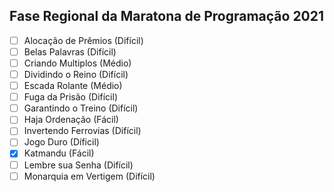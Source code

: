 ## Fase Regional da Maratona de Programação 2021

- [ ] Alocação de Prêmios (Difícil)
- [ ] Belas Palavras (Difícil)
- [ ] Criando Multiplos (Médio)
- [ ] Dividindo o Reino (Difícil)
- [ ] Escada Rolante (Médio)
- [ ] Fuga da Prisão (Difícil)
- [ ] Garantindo o Treino (Difícil)
- [ ] Haja Ordenação (Fácil)
- [ ] Invertendo Ferrovias (Difícil)
- [ ] Jogo Duro (Díficil)
- [x] Katmandu (Fácil)
- [ ] Lembre sua Senha (Difícil)
- [ ] Monarquia em Vertigem (Difícil)
